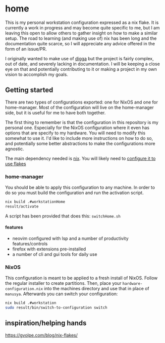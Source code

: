 # home

This is my personal workstation configuration expressed as a nix flake.
It is currently a work in progress and may become quite specific to me,
but I am leaving this open to allow others to gather insight on how to make a similar setup.
The road to learning (and making use of) nix has been long and the documentation quite scarce, so I will appreciate any advice offered in the form of an issue/PR.

I originally wanted to make use of [digga](https://github.com/divnix/digga) but the project is fairly complex, out of date, and severely lacking in documentation. I will be keeping a close eye on that and potentially contributing to it or making a project in my own vision to accomplish my goals.

## Getting started

There are two types of configurations exported: one for NixOS and one for home-manager.
Most of the configuration will live on the home-manager side, but it is useful for me to have both together.

The first thing to remember is that the configuration in this repository is my personal one.
Especially for the NixOS configuration where it even has options that are specify to my hardware.
You will need to modify this somewhat to use it.
I'd like to include more instructions on how to do so, and potentially some better abstractions to make the configurations more agnostic.

The main dependency needed is [nix](https://nixos.org/download.html).
You will likely need to [configure it to use flakes](https://nixos.wiki/wiki/Flakes#Installing_flakes)

### home-manager

You should be able to apply this configuration to any machine.
In order to do so you must build the configuration and run the activation script.
```bash
nix build .#workstationHome
result/activate
```
A script has been provided that does this: `switchHome.sh`

#### features

- neovim configured with lsp and a number of productivity features/controls
- firefox with extensions pre-installed
- a number of cli and gui tools for daily use

### NixOS

This configuration is meant to be applied to a fresh install of NixOS.
Follow the regular installer to create partitions.
Then, place your `hardware-configuration.nix` into the machines directory and use that in place of `manusya`.
Afterwards you can switch your configuration:
```bash
nix build .#workstation
sudo result/bin/switch-to-configuration switch
```

## inspiration/helping hands

https://gvolpe.com/blog/nix-flakes/
